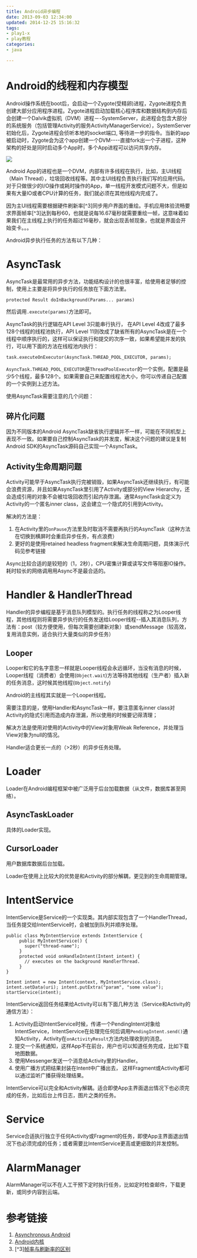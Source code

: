 ```yaml
---
title: Android异步编程
date: 2013-09-03 12:34:00
updated: 2014-12-25 15:16:32
tags: 
- play1-x
- play教程
categories: 
- java

---
```

# Android的线程和内存模型

Android操作系统在boot后，会启动一个Zygote(受精卵)进程，Zygote进程负责创建大部分应用程序进程。Zygote进程启动加载核心程序库和数据结构到内存后会创建一个Dalvik虚拟机（DVM）进程－-SystemServer，此进程会包含大部分的系统服务（包括管理Activity的服务ActivityManagerService），SystemServer初始化后，Zygote进程会侦听本地的socket端口, 等待进一步的指令。当新的app被启动时，Zygote会为这个app创建一个DVM----直接fork出一个子进程，这种架构的好处是同时启动多个App时，多个App进程可以访问共享内存。

<!--more-->

<img src="https://https://imgs.gnux.cn/usr/uploads/2014/11/1957821310.png" />

Android App的进程也是一个DVM，内部有许多线程在执行，比如，主UI线程（Main Thread），垃圾回收线程等。其中主UI线程负责执行我们写的应用代码。对于只做很少的I/O操作或耗时操作的App，单一线程开发模式问题不大，但是如果有大量IO或者CPU计算的任务，我们就必须在其他线程内完成了。

因为主UI线程需要根据硬件刷新率[^3]同步用户界面的重绘。手机应用体验流畅要求界面帧率[^3]达到每秒60，也就是说每16.67毫秒就需要重绘一帧，这意味着如果我们在主线程上执行的任务超过16毫秒，就会出现丢帧现象，也就是界面会开始变卡。。。

Android异步执行任务的方法有以下几种：

# AsyncTask
AsyncTask是最常用的异步方法，功能结构设计的也很丰富，给使用者足够的控制，使用上主要是将异步执行的任务放在下面方法里。

```
protected Result doInBackground(Params... params)
```
然后调用`.execute(params)`方法即可。

AsyncTask的执行逻辑在API Level 3只能串行执行， 在API Level 4改成了最多128个线程的线程池执行，API Level 11则改成了缺省所有的AsyncTask是在一个线程中顺序执行的，这样可以保证执行和提交的次序一致，如果希望能并发的执行，可以用下面的方法在线程池内执行：

```
task.executeOnExecutor(AsyncTask.THREAD_POOL_EXECUTOR, params);
```

`AsyncTask.THREAD_POOL_EXECUTOR`是`ThreadPoolExecutor`的一个实例，配置是最少5个线程，最多128个。如果需要自己来配置线程池大小，你可以传递自己配置的一个实例到上述方法。

使用AsyncTask需要注意的几个问题：

## 碎片化问题
因为不同版本的Android AsyncTask缺省执行逻辑并不一样，可能在不同机型上表现不一致。如果要自己控制AsyncTask的并发度，解决这个问题的建议是复制Android SDK的AsyncTask源码自己实现一个AsyncTask。

## Activity生命周期问题
Activity可能早于AsyncTask执行完被销毁，如果AsyncTask还继续执行，有可能会浪费资源，并且如果AsyncTask里引用了Activity或部分的View Hierarchy，还会造成引用的对象不会被垃圾回收而引起内存泄漏。通常AsyncTask会定义为Activity的一个匿名inner class，这会建立一个隐式的引用到Activity。

解决的方法是：

1. 在Activity里的`onPause`方法里及时取消不需要再执行的AsyncTask（这种方法在切换到横屏时会重启异步任务，有点浪费）
2. 更好的是使用retained headless fragment来解决生命周期问题，具体演示代码见参考链接

Async比较合适的是较短的（1，2秒），CPU密集计算或读写文件等阻塞IO操作。耗时较长的网络调用用Async不是最合适的。

# Handler & HandlerThread
Handler的异步编程是基于消息队列模型的。执行任务的线程称之为Looper线程，其他线程则将需要异步执行的任务发送给Looper线程--插入其消息队列，方法有：post（较方便使用，但每次需要创建新对象）或sendMessage（较高效，复用消息实例，适合执行大量类似的异步任务）

## Looper
Looper和它的名字意思一样就是Looper线程会永远循环，当没有消息的时候，Looper线程（消费者）会使用(`Object.wait`)方法等待其他线程（生产者）插入新的任务消息，这时候其他线程(`Object.notify`)

Android的主线程其实就是一个Looper线程。

需要注意的是，使用Handler和AsyncTask一样，要注意匿名inner class对Activity的隐式引用而造成内存泄漏，所以使用的时候要记得清理；

解决方法是使用对使用的Activity中的View对象用Weak Reference，并处理当View对象为null的情况。

Handler适合更长一点的（>2秒）的异步任务处理。

# Loader
Loader在Android编程框架中被广泛用于后台加载数据（从文件，数据库甚至网络）。

## AsyncTaskLoader
具体的Loader实现。

## CursorLoader
用户数据库数据后台加载。

Loader在使用上比较大的优势是和Activity的部分解耦，更见到的生命周期管理。

# IntentService
IntentService是Service的一个实现类。其内部实现包含了一个HandlerThread，当任务提交给IntentService时，会被加到队列并顺序处理。

```
public class MyIntentService extends IntentService {
     public MyIntentService() {
       super("thread-name");
     }
     protected void onHandleIntent(Intent intent) {
       // executes on the background HandlerThread.
     } 
}

Intent intent = new Intent(context, MyIntentService.class);
intent.setData(uri); intent.putExtra("param", "some value"); 
startService(intent);
```

IntentService返回任务结果给Activity可以有下面几种方法（Service和Activity的通信方法）：

1. Activity启动IntentService时候，传递一个PendingIntent对象给IntentService，IntentService在处理完任何后调用`PendingIntent.send()`通知Activity，Activity在`onActivityResult`方法内处理收到的消息。
2. 提交一个系统通知，这样App不在前台，用户也可以知道任务完成，比如下载地图数据。
3. 使用Messenger发送一个消息给Activity里的Handler。
4. 使用广播方式把结果封装在Intent中广播出去， 这样Fragment或Activity都可以通过监听广播获得处理结果。

IntentService可以完全和Activity解耦。适合即使App主界面退出情况下也必须完成的任务，比如后台上传日志，图片之类的任务。

# Service
Service合适执行独立于任何Activity或Fragment的任务，即使App主界面退出情况下也必须完成的任务；或者需要比IntentService更高或更细致的并发控制。

# AlarmManager
AlarmManager可以不在人工干预下定时执行任务，比如定时检查邮件，下载更新，或同步内容到云端。

# 参考链接
1. [Asynchronous Android](http://www.packtpub.com/concurrent-programming-on-android/book)
2. [Android内核](http://baike.baidu.com/link?url=syxjYQCIl0gmUPQJGs-oBGffNzRcKNqX4jow2gmUsPhcEH7mSu9dXBijpVglpMBs1iTcUv9Pwm5NEFP_KCSWIq)
3. [^3][帧率与刷新率的区别](http://zhidao.baidu.com/link?url=axWjZPYDt3aRgA4EhoNwicCR5j9hMcRscCNZaVThX-JnbRIcPAH6a_t_BR5lgV9fC8CXQeRLogFLZjLvvy8G_a)